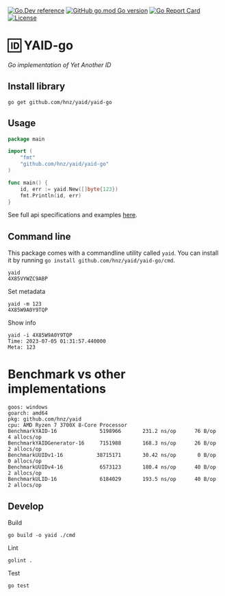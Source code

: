 [![Go.Dev reference](https://img.shields.io/badge/go.dev-reference-blue?logo=go&logoColor=white&style=for-the-badge)](https://pkg.go.dev/github.com/hnz/yaid/yaid-go#section-readme)
[![GitHub go.mod Go version](https://img.shields.io/github/go-mod/go-version/hnz/yaid?filename=yaid-go%2Fgo.mod&style=for-the-badge)](https://go.dev/doc/devel/release)
[![Go Report Card](https://goreportcard.com/badge/github.com/hnz/yaid/yaid-go?style=for-the-badge)](https://goreportcard.com/report/github.com/hnz/yaid/yaid-go)
[![License](https://img.shields.io/github/license/hnz/yaid?style=for-the-badge)](https://github.com/hnz/yaid/blob/main/LICENSE)

# 🆔 YAID-go

_Go implementation of Yet Another ID_

## Install library

    go get github.com/hnz/yaid/yaid-go

## Usage

```go
package main

import (
	"fmt"
	"github.com/hnz/yaid/yaid-go"
)

func main() {
	id, err := yaid.New([]byte{123})
	fmt.Println(id, err)
}
```

See full api specifications and examples [here](https://pkg.go.dev/github.com/hnz/yaid/yaid-go#section-readme).

## Command line

This package comes with a commandline utility called `yaid`.
You can install it by running `go install github.com/hnz/yaid/yaid-go/cmd`.

    yaid
    4X85VYWZC9ABP

Set metadata

    yaid -m 123
    4X85W9A0Y9TQP

Show info

    yaid -i 4X85W9A0Y9TQP
    Time: 2023-07-05 01:31:57.440000
    Meta: 123

# Benchmark vs other implementations

    goos: windows
    goarch: amd64
    pkg: github.com/hnz/yaid
    cpu: AMD Ryzen 7 3700X 8-Core Processor
    BenchmarkYAID-16              5198966       231.2 ns/op      76 B/op	       4 allocs/op
    BenchmarkYAIDGenerator-16     7151988       168.3 ns/op      26 B/op	       2 allocs/op
    BenchmarkUUIDv1-16           38715171       30.42 ns/op       0 B/op	       0 allocs/op
    BenchmarkUUIDv4-16            6573123       180.4 ns/op      40 B/op	       2 allocs/op
    BenchmarkULID-16              6184029       193.5 ns/op      40 B/op	       2 allocs/op

## Develop

Build

    go build -o yaid ./cmd

Lint

    golint .

Test

    go test

